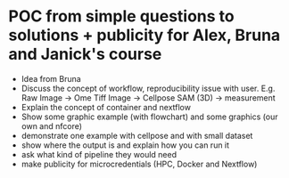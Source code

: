 # POC from simple questions to solutions + publicity for Alex, Bruna and Janick's course

- Idea from Bruna
- Discuss the concept of workflow, reproducibility issue with user. E.g. Raw Image -> Ome Tiff Image -> Cellpose SAM (3D) -> measurement
- Explain the concept of container and nextflow
- Show some graphic example (with flowchart) and some graphics (our own and nfcore) 
- demonstrate one example with cellpose and with small dataset
- show where the output is and explain how you can run it
- ask what kind of pipeline they would need
- make publicity for microcredentials (HPC, Docker and Nextflow)
